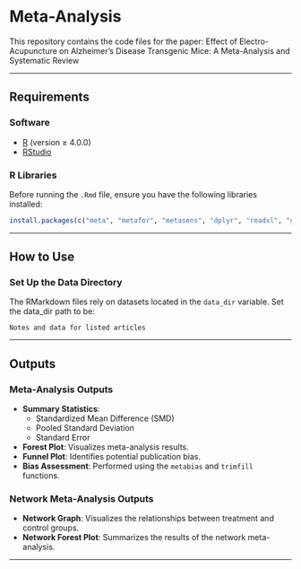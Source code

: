 # Meta-Analysis
This repository contains the code files for the paper: Effect of Electro-Acupuncture on Alzheimer’s Disease Transgenic Mice: A Meta-Analysis and Systematic Review

---

## Requirements

### Software
- [R](https://www.r-project.org/) (version ≥ 4.0.0)
- [RStudio](https://posit.co/download/rstudio/)

### R Libraries
Before running the `.Rmd` file, ensure you have the following libraries installed:
```r
install.packages(c("meta", "metafor", "metasens", "dplyr", "readxl", "ggplot2", "netmeta", "igraph"))
```

---

## How to Use

### Set Up the Data Directory
The RMarkdown files rely on datasets located in the `data_dir` variable. Set the data_dir path to be:
```
Notes and data for listed articles
```

---

## Outputs

### Meta-Analysis Outputs
- **Summary Statistics**:
  - Standardized Mean Difference (SMD)
  - Pooled Standard Deviation
  - Standard Error
- **Forest Plot**: Visualizes meta-analysis results.
- **Funnel Plot**: Identifies potential publication bias.
- **Bias Assessment**: Performed using the `metabias` and `trimfill` functions.

### Network Meta-Analysis Outputs
- **Network Graph**: Visualizes the relationships between treatment and control groups.
- **Network Forest Plot**: Summarizes the results of the network meta-analysis.

---
